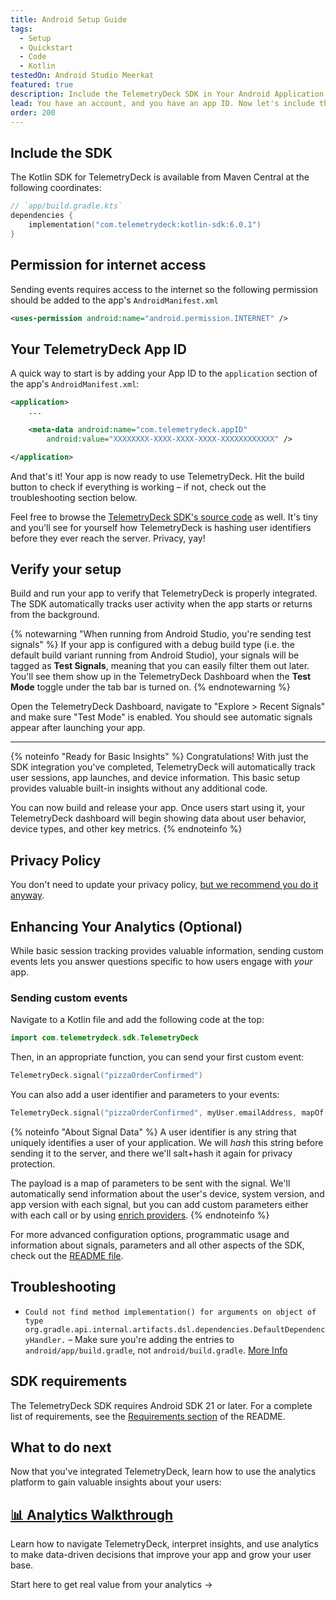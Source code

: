 ```yaml
---
title: Android Setup Guide
tags:
  - Setup
  - Quickstart
  - Code
  - Kotlin
testedOn: Android Studio Meerkat
featured: true
description: Include the TelemetryDeck SDK in Your Android Application
lead: You have an account, and you have an app ID. Now let's include the TelemetryClient Kotlin Package in your application.
order: 200
---
```


## Include the SDK

The Kotlin SDK for TelemetryDeck is available from Maven Central at the following coordinates:

```kotlin
// `app/build.gradle.kts`
dependencies {
    implementation("com.telemetrydeck:kotlin-sdk:6.0.1")
}
```

## Permission for internet access

Sending events requires access to the internet so the following permission should be added to the app's `AndroidManifest.xml`

```xml
<uses-permission android:name="android.permission.INTERNET" />
```

## Your TelemetryDeck App ID

A quick way to start is by adding your App ID to the `application` section of the app's `AndroidManifest.xml`:

```xml
<application>
    ...

    <meta-data android:name="com.telemetrydeck.appID"
        android:value="XXXXXXXX-XXXX-XXXX-XXXX-XXXXXXXXXXXX" />

</application>
```

And that's it! Your app is now ready to use TelemetryDeck. Hit the build button to check if everything is working – if not, check out the troubleshooting section below.

Feel free to browse the [TelemetryDeck SDK's source code](https://github.com/TelemetryDeck/KotlinSDK) as well. It's tiny and you'll see for yourself how TelemetryDeck is hashing user identifiers before they ever reach the server. Privacy, yay!

## Verify your setup

Build and run your app to verify that TelemetryDeck is properly integrated. The SDK automatically tracks user activity when the app starts or returns from the background.

{% notewarning "When running from Android Studio, you're sending test signals" %}
If your app is configured with a debug build type (i.e. the default build variant running from Android Studio), your signals will be tagged as **Test Signals**, meaning that you can easily filter them out later. You'll see them show up in the TelemetryDeck Dashboard when the **Test Mode** toggle under the tab bar is turned on.
{% endnotewarning %}

Open the TelemetryDeck Dashboard, navigate to "Explore > Recent Signals" and make sure "Test Mode" is enabled. You should see automatic signals appear after launching your app.

---

{% noteinfo "Ready for Basic Insights" %}
Congratulations! With just the SDK integration you've completed, TelemetryDeck will automatically track user sessions, app launches, and device information. This basic setup provides valuable built-in insights without any additional code.

You can now build and release your app. Once users start using it, your TelemetryDeck dashboard will begin showing data about user behavior, device types, and other key metrics.
{% endnoteinfo %}

## Privacy Policy

You don't need to update your privacy policy, [but we recommend you do it anyway](/docs/guides/privacy-faq/#do-i-need-to-add-telemetrydeck-to-my-privacy-policy%3F).

## Enhancing Your Analytics (Optional)

While basic session tracking provides valuable information, sending custom events lets you answer questions specific to how users engage with *your* app.

### Sending custom events

Navigate to a Kotlin file and add the following code at the top:

```kotlin
import com.telemetrydeck.sdk.TelemetryDeck
```

Then, in an appropriate function, you can send your first custom event:

```kotlin
TelemetryDeck.signal("pizzaOrderConfirmed")
```

You can also add a user identifier and parameters to your events:

```kotlin
TelemetryDeck.signal("pizzaOrderConfirmed", myUser.emailAddress, mapOf("pizzaType" to "hawaii"))
```

{% noteinfo "About Signal Data" %}
A user identifier is any string that uniquely identifies a user of your application. We will _hash_ this string before sending it to the server, and there we'll salt+hash it again for privacy protection.

The payload is a map of parameters to be sent with the signal. We'll automatically send information about the user's device, system version, and app version with each signal, but you can add custom parameters either with each call or by using [enrich providers](https://github.com/TelemetryDeck/KotlinSDK#custom-telemetry).
{% endnoteinfo %}

For more advanced configuration options, programmatic usage and information about signals, parameters and all other aspects of the SDK, check out the [README file](https://github.com/TelemetryDeck/KotlinSDK?tab=readme-ov-file#programmatic-usage).

## Troubleshooting

- `Could not find method implementation() for arguments on object of type org.gradle.api.internal.artifacts.dsl.dependencies.DefaultDependencyHandler.` – Make sure you're adding the entries to `android/app/build.gradle`, not `android/build.gradle`. [More Info](https://stackoverflow.com/questions/45615474/gradle-error-could-not-find-method-implementation-for-arguments-com-android)

## SDK requirements

The TelemetryDeck SDK requires Android SDK 21 or later. For a complete list of requirements, see the [Requirements section](https://github.com/TelemetryDeck/KotlinSDK?tab=readme-ov-file#requirements) of the README.

## What to do next

Now that you've integrated TelemetryDeck, learn how to use the analytics platform to gain valuable insights about your users:

<div class="not-prose ">
  <div class="my-10 grid grid-cols-1 gap-6">
    <div class="group relative rounded-xl border-2 border-mars-300 bg-white flex">
      <div class="absolute -inset-px rounded-xl border-2 border-transparent opacity-0 [background:linear-gradient(var(--quick-links-hover-bg,theme(colors.mars.50)),var(--quick-links-hover-bg,theme(colors.mars.100)))_padding-box,linear-gradient(to_top,theme(colors.mars.400),theme(colors.mars.500))_border-box] group-hover:opacity-100"></div>
      <div class="shadow relative overflow-hidden rounded-xl p-6 h-full">
        <h2 class="font-semibold text-lg text-mars-500">
          <a href="/docs/basics/index">
            <span class="absolute -inset-px rounded-xl"></span>📊 Analytics Walkthrough</a>
        </h2>
        <p class="mt-2 text-sm text-slate-700">Learn how to navigate TelemetryDeck, interpret insights, and use analytics to make data-driven decisions that improve your app and grow your user base.</p>
        <p class="mt-4 text-sm text-mars-500 font-semibold flex justify-between">
          <span>Start here to get real value from your analytics</span>
          <span>→</span>
        </p>
      </div>
    </div>
  </div>
</div>
